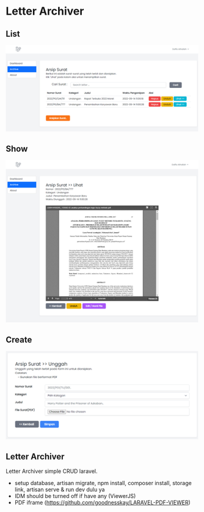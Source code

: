 # Letter Archiver

## List
<img src="/sss/1.PNG" title="Screenshot 1"/>

## Show
<img src="/sss/3.PNG" title="Screenshot 2"/>

## Create
<img src="/sss/2.PNG" title="Screenshot 3"/>


## Letter Archiver

Letter Archiver simple CRUD laravel.

- setup database, artisan migrate, npm install, composer install, storage link, artisan serve & run dev dulu ya
- IDM should be turned off if have any (ViewerJS)
- PDF iframe (https://github.com/goodnesskay/LARAVEL-PDF-VIEWER)